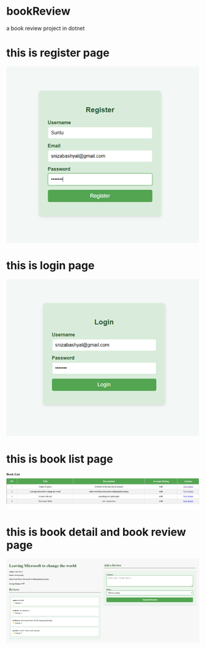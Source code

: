 # bookReview
a book review project in dotnet 

# this is register page
![register](images/register.png)
# this is login page
![login](images/login.png)
# this is book list page
![book_list_](images/book_list.png)
# this is book detail and book review page
![book_detail_and_review_](images/book_detail_and_review.png)